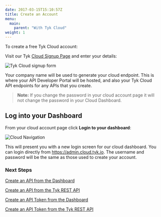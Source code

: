 ```yaml
---
date: 2017-03-15T15:10:57Z
title: Create an Account
menu: 
  main:
    parent: "With Tyk Cloud"
weight: 1
---
```


To create a free Tyk Cloud account:

Visit our Tyk [Cloud Signup Page](https://cloud.tyk.io) and enter your details:

![Tyk Cloud signup form][2]

Your company name will be used to generate your cloud endpoint. This is where your API Developer Portal will be hosted, and also your Tyk Cloud API endpoints for any APIs that you create.

> **Note:** If you change the password in your cloud account page it will not change the password in your Cloud Dashboard.

## <a name="log-into-your-cloud-dashboard"></a> Log into your Dashboard

From your cloud account page click **Login to your dashboard**:

![Cloud Navigation][3]

This will present you with a new login screen for our cloud dashboard. You can login directly from <https://admin.cloud.tyk.io>. The username and password will be the same as those used to create your account.

### Next Steps

[Create an API from the Dashboard][5]

[Create an API from the Tyk REST API][6]

[Create an API Token from the Dashboard][7]

[Create an API Token from the Tyk REST API][8]

[1]: https://cloud.tyk.io
[2]: /docs/img/cloud/cloud_signup_form.png
[3]: /docs/img/cloud/new_landing_page.png
[4]: /docs/img/cloud/DashLoginButton.png
[5]: /docs/get-started/with-tyk-cloud/tutorials/create-api/#with-dashboard
[6]: /docs/get-started/with-tyk-cloud/tutorials/create-api/#with-api
[7]: /docs/get-started/with-tyk-cloud/tutorials/create-api-token/#with-dashboard
[8]: /docs/get-started/with-tyk-cloud/tutorials/create-api-token/#with-api

